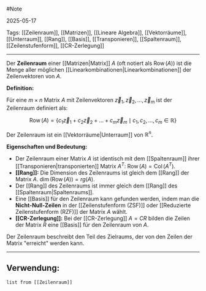 #Note

2025-05-17

Tags: [[Zeilenraum]], [[Matrizen]], [[Lineare Algebra]], [[Vektorräume]], [[Unterraum]], [[Rang]], [[Basis]], [[Transponieren]], [[Spaltenraum]], [[Zeilenstufenform]], [[CR-Zerlegung]]

---

Der **Zeilenraum** einer [[Matrizen|Matrix]] $A$ (oft notiert als $\operatorname{Row}(A)$) ist die Menge aller möglichen [[Linearkombinationen|Linearkombinationen]] der Zeilenvektoren von $A$.

**Definition:**

Für eine $m \times n$ Matrix $A$ mit Zeilenvektoren $\vec{z}_1, \vec{z}_2, \dots, \vec{z}_m$ ist der Zeilenraum definiert als:

$$ \operatorname{Row}(A) = \{ c_1 \vec{z}_1 + c_2 \vec{z}_2 + \dots + c_m \vec{z}_m \mid c_1, c_2, \dots, c_m \in \mathbb{R} \} $$

Der Zeilenraum ist ein [[Vektorräume|Unterraum]] von $\mathbb{R}^n$.

**Eigenschaften und Bedeutung:**

* Der Zeilenraum einer Matrix $A$ ist identisch mit dem [[Spaltenraum]] ihrer [[Transponieren|transponierten]] Matrix $A^T$: $\operatorname{Row}(A) = \operatorname{Col}(A^T)$.
* **[[Rang]]:** Die Dimension des Zeilenraums ist gleich dem [[Rang]] der Matrix $A$. $\dim(\operatorname{Row}(A)) = rg(A)$.
* Der [[Rang]] des Zeilenraums ist immer gleich dem [[Rang]] des [[Spaltenraum|Spaltenraums]].
* Eine [[Basis]] für den Zeilenraum kann gefunden werden, indem man die **Nicht-Null-Zeilen** in der [[Zeilenstufenform (ZSF)]] oder [[Reduzierte Zeilenstufenform (RZF)]] der Matrix $A$ wählt.
* **[[CR-Zerlegung]]:** Bei der [[CR-Zerlegung]] $A=CR$ bilden die Zeilen der Matrix $R$ eine [[Basis]] für den Zeilenraum von $A$.

Der Zeilenraum beschreibt den Teil des Zielraums, der von den Zeilen der Matrix "erreicht" werden kann.

---

## Verwendung:

```dataview
list from [[Zeilenraum]]
```